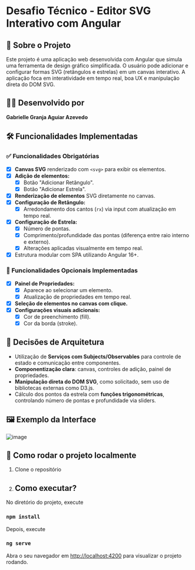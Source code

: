 # Desafio Técnico - Editor SVG Interativo com Angular

## 🚀 Sobre o Projeto

Este projeto é uma aplicação web desenvolvida com Angular que simula uma ferramenta de design gráfico simplificada. O usuário pode adicionar e configurar formas SVG (retângulos e estrelas) em um canvas interativo. A aplicação foca em interatividade em tempo real, boa UX e manipulação direta do DOM SVG.

## 👨‍💻 Desenvolvido por

**Gabrielle Granja Aguiar Azevedo**

## 🛠 Funcionalidades Implementadas

### ✅ Funcionalidades Obrigatórias
- [x] **Canvas SVG** renderizado com `<svg>` para exibir os elementos.
- [x] **Adição de elementos:**
  - [x] Botão "Adicionar Retângulo".
  - [x] Botão "Adicionar Estrela".
- [x] **Renderização de elementos** SVG diretamente no canvas.
- [x] **Configuração de Retângulo:**
  - [x] Arredondamento dos cantos (`rx`) via input com atualização em tempo real.
- [x] **Configuração de Estrela:**
  - [x] Número de pontas.
  - [x] Comprimento/profundidade das pontas (diferença entre raio interno e externo).
  - [x] Alterações aplicadas visualmente em tempo real.
- [x] Estrutura modular com SPA utilizando Angular 16+.

### 🌟 Funcionalidades Opcionais Implementadas
- [x] **Painel de Propriedades:**
  - [x] Aparece ao selecionar um elemento.
  - [x] Atualização de propriedades em tempo real.
- [x] **Seleção de elementos no canvas com clique.**
- [x] **Configurações visuais adicionais:**
  - [x] Cor de preenchimento (fill).
  - [x] Cor da borda (stroke).

## 🧠 Decisões de Arquitetura

- Utilização de **Serviços com Subjects/Observables** para controle de estado e comunicação entre componentes.
- **Componentização clara**: canvas, controles de adição, painel de propriedades.
- **Manipulação direta do DOM SVG**, como solicitado, sem uso de bibliotecas externas como D3.js.
- Cálculo dos pontos da estrela com **funções trigonométricas**, controlando número de pontas e profundidade via sliders.

## 🖼 Exemplo da Interface

![image](https://github.com/user-attachments/assets/dedc8ae9-4395-46cd-a8b7-85822943a4b0)


## 🧪 Como rodar o projeto localmente

1. Clone o repositório
2. ## Como executar?

No diretório do projeto, execute

### `npm install`


Depois, execute

### `ng serve`

Abra o seu navegador em [http://localhost:4200](http://localhost:4200) para visualizar o projeto rodando.
